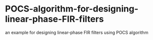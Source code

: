 # POCS-algorithm-for-designing-linear-phase-FIR-filters
an example for designing  linear-phase FIR filters using POCS algorithm
